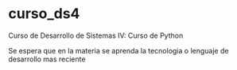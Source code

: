 # curso_ds4
Curso de Desarrollo de Sistemas IV: Curso de Python

Se espera que en la materia se aprenda la tecnologia o lenguaje de desarrollo mas reciente
